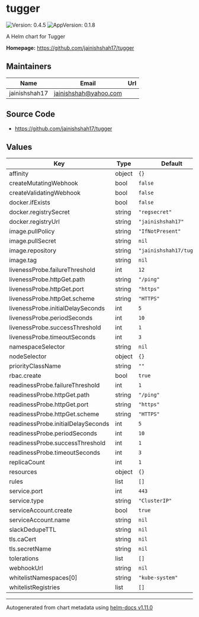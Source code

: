# tugger

![Version: 0.4.5](https://img.shields.io/badge/Version-0.4.5-informational?style=flat-square) ![AppVersion: 0.1.8](https://img.shields.io/badge/AppVersion-0.1.8-informational?style=flat-square)

A Helm chart for Tugger

**Homepage:** <https://github.com/jainishshah17/tugger>

## Maintainers

| Name | Email | Url |
| ---- | ------ | --- |
| jainishshah17 | <jainishshah@yahoo.com> |  |

## Source Code

* <https://github.com/jainishshah17/tugger>

## Values

| Key | Type | Default | Description |
|-----|------|---------|-------------|
| affinity | object | `{}` |  |
| createMutatingWebhook | bool | `false` |  |
| createValidatingWebhook | bool | `false` |  |
| docker.ifExists | bool | `false` |  |
| docker.registrySecret | string | `"regsecret"` |  |
| docker.registryUrl | string | `"jainishshah17"` |  |
| image.pullPolicy | string | `"IfNotPresent"` |  |
| image.pullSecret | string | `nil` |  |
| image.repository | string | `"jainishshah17/tugger"` |  |
| image.tag | string | `nil` |  |
| livenessProbe.failureThreshold | int | `12` |  |
| livenessProbe.httpGet.path | string | `"/ping"` |  |
| livenessProbe.httpGet.port | string | `"https"` |  |
| livenessProbe.httpGet.scheme | string | `"HTTPS"` |  |
| livenessProbe.initialDelaySeconds | int | `5` |  |
| livenessProbe.periodSeconds | int | `10` |  |
| livenessProbe.successThreshold | int | `1` |  |
| livenessProbe.timeoutSeconds | int | `3` |  |
| namespaceSelector | string | `nil` |  |
| nodeSelector | object | `{}` |  |
| priorityClassName | string | `""` |  |
| rbac.create | bool | `true` |  |
| readinessProbe.failureThreshold | int | `1` |  |
| readinessProbe.httpGet.path | string | `"/ping"` |  |
| readinessProbe.httpGet.port | string | `"https"` |  |
| readinessProbe.httpGet.scheme | string | `"HTTPS"` |  |
| readinessProbe.initialDelaySeconds | int | `5` |  |
| readinessProbe.periodSeconds | int | `10` |  |
| readinessProbe.successThreshold | int | `1` |  |
| readinessProbe.timeoutSeconds | int | `3` |  |
| replicaCount | int | `1` |  |
| resources | object | `{}` |  |
| rules | list | `[]` |  |
| service.port | int | `443` |  |
| service.type | string | `"ClusterIP"` |  |
| serviceAccount.create | bool | `true` |  |
| serviceAccount.name | string | `nil` |  |
| slackDedupeTTL | string | `nil` |  |
| tls.caCert | string | `nil` |  |
| tls.secretName | string | `nil` |  |
| tolerations | list | `[]` |  |
| webhookUrl | string | `nil` |  |
| whitelistNamespaces[0] | string | `"kube-system"` |  |
| whitelistRegistries | list | `[]` |  |

----------------------------------------------
Autogenerated from chart metadata using [helm-docs v1.11.0](https://github.com/norwoodj/helm-docs/releases/v1.11.0)
